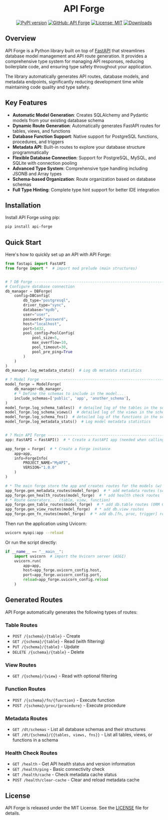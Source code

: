 <h1 align="center">
  <div align="center">API Forge</div>
</h1>

<div align="center">

[![PyPI version](https://img.shields.io/pypi/v/api-forge)](https://pypi.org/project/api-forge/)
[![GitHub: API Forge](https://img.shields.io/badge/GitHub-API%20Forge-181717?logo=github)](https://github.com/Yrrrrrf/api-forge)
[![License: MIT](https://img.shields.io/badge/License-MIT-yellow.svg)](https://choosealicense.com/licenses/mit/)
[![Downloads](https://pepy.tech/badge/api-forge)](https://pepy.tech/project/api-forge)

</div>

## Overview

API Forge is a Python library built on top of [FastAPI](https://fastapi.tiangolo.com/) that streamlines database model management and API route generation. It provides a comprehensive type system for managing API responses, reducing boilerplate code, and ensuring type safety throughout your application.

The library automatically generates API routes, database models, and metadata endpoints, significantly reducing development time while maintaining code quality and type safety.

## Key Features

- **Automatic Model Generation**: Creates SQLAlchemy and Pydantic models from your existing database schema
- **Dynamic Route Generation**: Automatically generates FastAPI routes for tables, views, and functions
- **Database Function Support**: Native support for PostgreSQL functions, procedures, and triggers
- **Metadata API**: Built-in routes to explore your database structure programmatically
- **Flexible Database Connection**: Support for PostgreSQL, MySQL, and SQLite with connection pooling
- **Advanced Type System**: Comprehensive type handling including JSONB and Array types
- **Schema-based Organization**: Route organization based on database schemas
- **Full Type Hinting**: Complete type hint support for better IDE integration

## Installation

Install API Forge using pip:

```bash
pip install api-forge
```

## Quick Start

Here's how to quickly set up an API with API Forge:

```python
from fastapi import FastAPI
from forge import *  # import mod prelude (main structures)


# ? DB Forge ----------------------------------------------------------------------------------
# Configure database connection
db_manager = DBForge(
    config=DBConfig(
        db_type="postgresql",
        driver_type="sync",
        database="mydb",
        user="user",
        password="password",
        host="localhost",
        port=5432,
        pool_config=PoolConfig(
            pool_size=5,
            max_overflow=10,
            pool_timeout=30,
            pool_pre_ping=True
        )
    )
)
db_manager.log_metadata_stats()  # Log db metadata statistics

# ? Model Forge -------------------------------------------------------------------------------
model_forge = ModelForge(
    db_manager=db_manager,
    # * Define the schemas to include in the model...
    include_schemas=['public', 'app', 'another_schema'],
)
model_forge.log_schema_tables()  # detailed log of the tables in the schema
model_forge.log_schema_views()  # detailed log of the views in the schema
model_forge.log_schema_fns()  # detailed log of the functions in the schema
model_forge.log_metadata_stats()  # Log model metadata statistics


# ? Main API Forge ----------------------------------------------------------------------------
app: FastAPI = FastAPI()  # * Create a FastAPI app (needed when calling the script directly)

app_forge = Forge(  # * Create a Forge instance
    app=app,
    info=ForgeInfo(
        PROJECT_NAME="MyAPI",
        VERSION="1.0.0"
    )
)

# * The main forge store the app and creates routes for the models (w/ the static type checking)
app_forge.gen_metadata_routes(model_forge)  # * add metadata routes (schemas, tables, views, fns)
app_forge.gen_health_routes(model_forge)  # * add health check routes
# * Route Generators... (table, view, function)
app_forge.gen_table_routes(model_forge)  # * add db.table routes (ORM CRUD)
app_forge.gen_view_routes(model_forge)  # * add db.view routes
app_forge.gen_fn_routes(model_forge)  # * add db.[fn, proc, trigger] routes
```
Then run the application using Uvicorn:
```bash
uvicorn myapi:app --reload
```
Or run the script directly:
```python
if __name__ == "__main__":
    import uvicorn  # import the Uvicorn server (ASGI)
    uvicorn.run(
        app=app,
        host=app_forge.uvicorn_config.host,
        port=app_forge.uvicorn_config.port,
        reload=app_forge.uvicorn_config.reload
    )
```

## Generated Routes

API Forge automatically generates the following types of routes:

### Table Routes

- `POST /{schema}/{table}` - Create
- `GET /{schema}/{table}` - Read (with filtering)
- `PUT /{schema}/{table}` - Update
- `DELETE /{schema}/{table}` - Delete

### View Routes

- `GET /{schema}/{view}` - Read with optional filtering

### Function Routes

- `POST /{schema}/fn/{function}` - Execute function
- `POST /{schema}/proc/{procedure}` - Execute procedure

### Metadata Routes

- `GET /dt/schemas` - List all database schemas and their structures
- `GET /dt/{schema}/{{tables, views, fns}}` - List all tables, views, or functions in a schema

### Health Check Routes

- `GET /health` - Get API health status and version information
- `GET /health/ping` - Basic connectivity check
- `GET /health/cache` - Check metadata cache status
- `POST /health/clear-cache` - Clear and reload metadata cache

## License

API Forge is released under the MIT License. See the [LICENSE](LICENSE) file for details.

